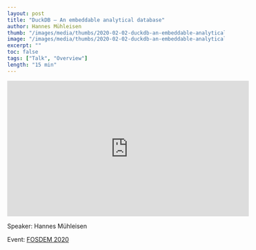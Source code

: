 ```yaml
---
layout: post
title: "DuckDB – An embeddable analytical database"
author: Hannes Mühleisen
thumb: "/images/media/thumbs/2020-02-02-duckdb-an-embeddable-analytical-database.png"
image: "/images/media/thumbs/2020-02-02-duckdb-an-embeddable-analytical-database.png"
excerpt: ""
toc: false
tags: ["Talk", "Overview"]
length: "15 min"
---
```


<div class="video-container">
<iframe width="560" height="315" src="https://www.youtube-nocookie.com/embed/nPDomZQ8jI4?si=7nUCLymvtVwG51nc" title="YouTube video player" frameborder="0" allow="accelerometer; autoplay; clipboard-write; encrypted-media; gyroscope; picture-in-picture; web-share" referrerpolicy="strict-origin-when-cross-origin" allowfullscreen></iframe>
</div>

Speaker: Hannes Mühleisen

Event: [FOSDEM 2020](https://archive.fosdem.org/2020/)
